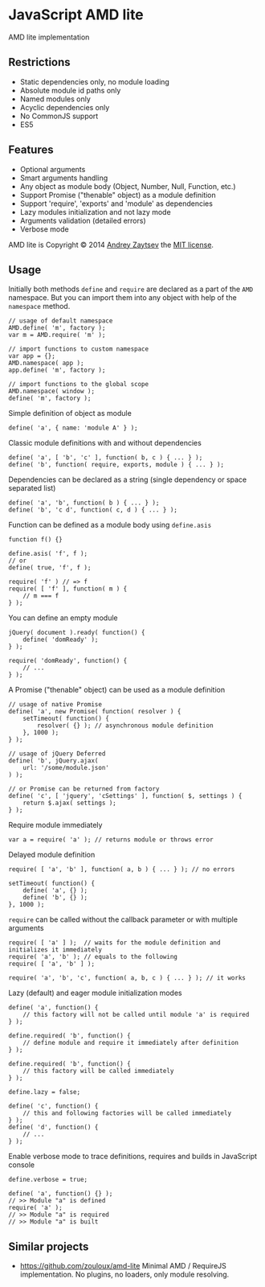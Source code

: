 JavaScript AMD lite
===================

AMD lite implementation

Restrictions
------------

 * Static dependencies only, no module loading
 * Absolute module id paths only
 * Named modules only
 * Acyclic dependencies only
 * No CommonJS support
 * ES5

Features
--------

 * Optional arguments
 * Smart arguments handling
 * Any object as module body (Object, Number, Null, Function, etc.)
 * Support Promise ("thenable" object) as a module definition
 * Support 'require', 'exports' and 'module' as dependencies
 * Lazy modules initialization and not lazy mode
 * Arguments validation (detailed errors)
 * Verbose mode


AMD lite is Copyright &copy; 2014 [Andrey Zaytsev](https://github.com/zandroid) the [MIT license](LICENSE).
 
Usage
-----

Initially both methods `define` and `require` are declared as a part of the `AMD` namespace.
But you can import them into any object with help of the `namespace` method.

    // usage of default namespace
    AMD.define( 'm', factory );
    var m = AMD.require( 'm' );

    // import functions to custom namespace
    var app = {};
    AMD.namespace( app );
    app.define( 'm', factory );

    // import functions to the global scope
    AMD.namespace( window );
    define( 'm', factory );

Simple definition of object as module

    define( 'a', { name: 'module A' } );

Classic module definitions with and without dependencies

    define( 'a', [ 'b', 'c' ], function( b, c ) { ... } );
    define( 'b', function( require, exports, module ) { ... } );

Dependencies can be declared as a string (single dependency or space separated list)

    define( 'a', 'b', function( b ) { ... } );
    define( 'b', 'c d', function( c, d ) { ... } );

Function can be defined as a module body using `define.asis`

    function f() {}
    
    define.asis( 'f', f );
    // or
    define( true, 'f', f );
    
    require( 'f' ) // => f
    require( [ 'f' ], function( m ) {
        // m === f
    } );
    
You can define an empty module

    jQuery( document ).ready( function() {
        define( 'domReady' );
    } );
    
    require( 'domReady', function() {
        // ...
    } );

A Promise ("thenable" object) can be used as a module definition

    // usage of native Promise 
    define( 'a', new Promise( function( resolver ) {
        setTimeout( function() {
            resolver( {} ); // asynchronous module definition
        }, 1000 );
    } );

    // usage of jQuery Deferred
    define( 'b', jQuery.ajax(
        url: '/some/module.json'
    ) );
    
    // or Promise can be returned from factory
    define( 'c', [ 'jquery', 'cSettings' ], function( $, settings ) {
        return $.ajax( settings );
    } );
    
Require module immediately

    var a = require( 'a' ); // returns module or throws error
    
Delayed module definition

    require( [ 'a', 'b' ], function( a, b ) { ... } ); // no errors
    
    setTimeout( function() {
        define( 'a', {} );
        define( 'b', {} );
    }, 1000 );
    
`require` can be called without the callback parameter or with multiple arguments

    require( [ 'a' ] );  // waits for the module definition and initializes it immediately
    require( 'a', 'b' ); // equals to the following
    require( [ 'a', 'b' ] );
    
    require( 'a', 'b', 'c', function( a, b, c ) { ... } ); // it works

Lazy (default) and eager module initialization modes

    define( 'a', function() {
        // this factory will not be called until module 'a' is required
    } );
    
    define.required( 'b', function() {
        // define module and require it immediately after definition
    } );

    define.required( 'b', function() {
        // this factory will be called immediately
    } );

    define.lazy = false;
    
    define( 'c', function() {
        // this and following factories will be called immediately
    } );
    define( 'd', function() {
        // ...
    } );
    
Enable verbose mode to trace definitions, requires and builds in JavaScript console

    define.verbose = true;
    
    define( 'a', function() {} );
    // >> Module "a" is defined
    require( 'a' );
    // >> Module "a" is required
    // >> Module "a" is built

Similar projects
----------------

* https://github.com/zouloux/amd-lite Minimal AMD / RequireJS implementation. No plugins, no loaders, only module resolving.
